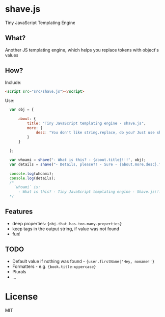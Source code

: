 # shave.js

Tiny JavaScript Templating Engine

## What?
Another JS templating engine, which helps you replace tokens with object's values

## How?

Include: 
```html
<script src="src/shave.js"></script>
```

Use: 
```javascript
  var obj = {
      
      about: {
          title: "Tiny JavaScript templating engine - shave.js",
          more: {
              desc: "You don't like string.replace, do you? Just use shave.js for this"
          }
      }
     
  };
  
  var whoami = shave("- What is this? - {about.title}!!!", obj);
  var details = shave("- Details, please?! - Sure - {about.more.desc}.", obj);
  
  console.log(whoami);
  console.log(details);
  /*
    `whoami` is:
      - What is this? - Tiny JavaScript templating engine - Shave.js!!! 
  */
```

## Features

- deep properties: `{obj.that.has.too.many.properties}`
- keep tags in the output string, if value was not found
- fun!

## TODO

- Default value if nothing was found - `{user.firstName|'Hey, noname!'}`
- Formatters - e.g. `{book.title:uppercase}`
- Plurals
- ...


# License
MIT

